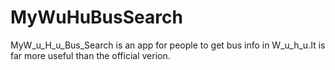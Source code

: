 # MyWuHuBusSearch
MyW_u_H_u_Bus_Search is an app for people to get bus info in W_u_h_u.It is far more useful than the official verion.
